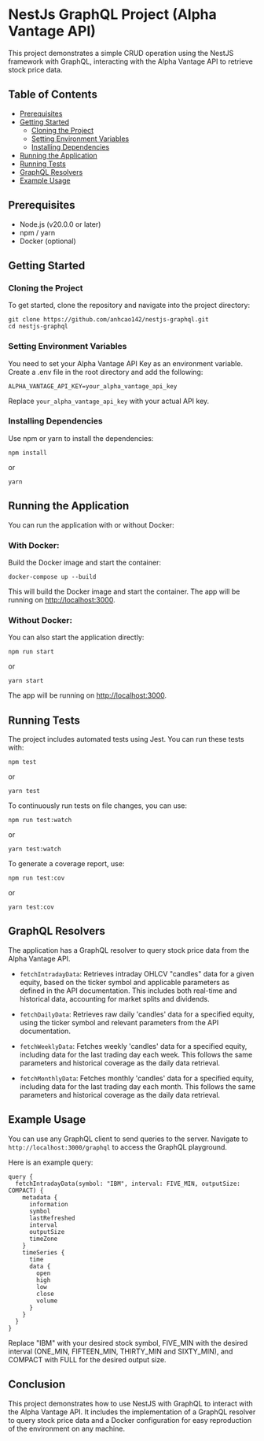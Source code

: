 # NestJs GraphQL Project (Alpha Vantage API)

This project demonstrates a simple CRUD operation using the NestJS framework with GraphQL, interacting with the Alpha Vantage API to retrieve stock price data.

## Table of Contents

- [Prerequisites](#prerequisites)
- [Getting Started](#getting-started)
  - [Cloning the Project](#cloning-the-project)
  - [Setting Environment Variables](#setting-environment-variables)
  - [Installing Dependencies](#installing-dependencies)
- [Running the Application](#running-the-application)
- [Running Tests](#running-tests)
- [GraphQL Resolvers](#graphql-resolvers)
- [Example Usage](#example-usage)

## Prerequisites

- Node.js (v20.0.0 or later)
- npm / yarn
- Docker (optional)

## Getting Started

### Cloning the Project

To get started, clone the repository and navigate into the project directory:
```
git clone https://github.com/anhcao142/nestjs-graphql.git
cd nestjs-graphql
```

### Setting Environment Variables

You need to set your Alpha Vantage API Key as an environment variable. Create a .env file in the root directory and add the following:

```
ALPHA_VANTAGE_API_KEY=your_alpha_vantage_api_key
```

Replace `your_alpha_vantage_api_key` with your actual API key.

### Installing Dependencies

Use npm or yarn to install the dependencies:

```
npm install
```

or

```
yarn
```

## Running the Application

You can run the application with or without Docker:

### With Docker:

Build the Docker image and start the container:

```
docker-compose up --build
```

This will build the Docker image and start the container. The app will be running on [http://localhost:3000](http://localhost:3000).

### Without Docker:

You can also start the application directly:

```
npm run start
```

or

```
yarn start
```

The app will be running on [http://localhost:3000](http://localhost:3000).

## Running Tests

The project includes automated tests using Jest. You can run these tests with:

```
npm test
```

or

```
yarn test
```

To continuously run tests on file changes, you can use:

```
npm run test:watch
```

or

```
yarn test:watch
```

To generate a coverage report, use:

```
npm run test:cov
```

or

```
yarn test:cov
```

## GraphQL Resolvers

The application has a GraphQL resolver to query stock price data from the Alpha Vantage API.

- `fetchIntradayData`: Retrieves intraday OHLCV "candles" data for a given equity, based on the ticker symbol and applicable parameters as defined in the API documentation. This includes both real-time and historical data, accounting for market splits and dividends.

- `fetchDailyData`: Retrieves raw daily 'candles' data for a specified equity, using the ticker symbol and relevant parameters from the API documentation.

- `fetchWeeklyData`: Fetches weekly 'candles' data for a specified equity, including data for the last trading day each week. This follows the same parameters and historical coverage as the daily data retrieval.

- `fetchMonthlyData`: Fetches monthly 'candles' data for a specified equity, including data for the last trading day each month. This follows the same parameters and historical coverage as the daily data retrieval.

## Example Usage

You can use any GraphQL client to send queries to the server. Navigate to `http://localhost:3000/graphql` to access the GraphQL playground.

Here is an example query:

```
query {
  fetchIntradayData(symbol: "IBM", interval: FIVE_MIN, outputSize: COMPACT) {
    metadata {
      information
      symbol
      lastRefreshed
      interval
      outputSize
      timeZone
    }
    timeSeries {
      time
      data {
        open
        high
        low
        close
        volume
      }
    }
  }
}
```

Replace "IBM" with your desired stock symbol, FIVE_MIN with the desired interval (ONE_MIN, FIFTEEN_MIN, THIRTY_MIN and SIXTY_MIN), and COMPACT with FULL for the desired output size.

## Conclusion

This project demonstrates how to use NestJS with GraphQL to interact with the Alpha Vantage API. It includes the implementation of a GraphQL resolver to query stock price data and a Docker configuration for easy reproduction of the environment on any machine.
